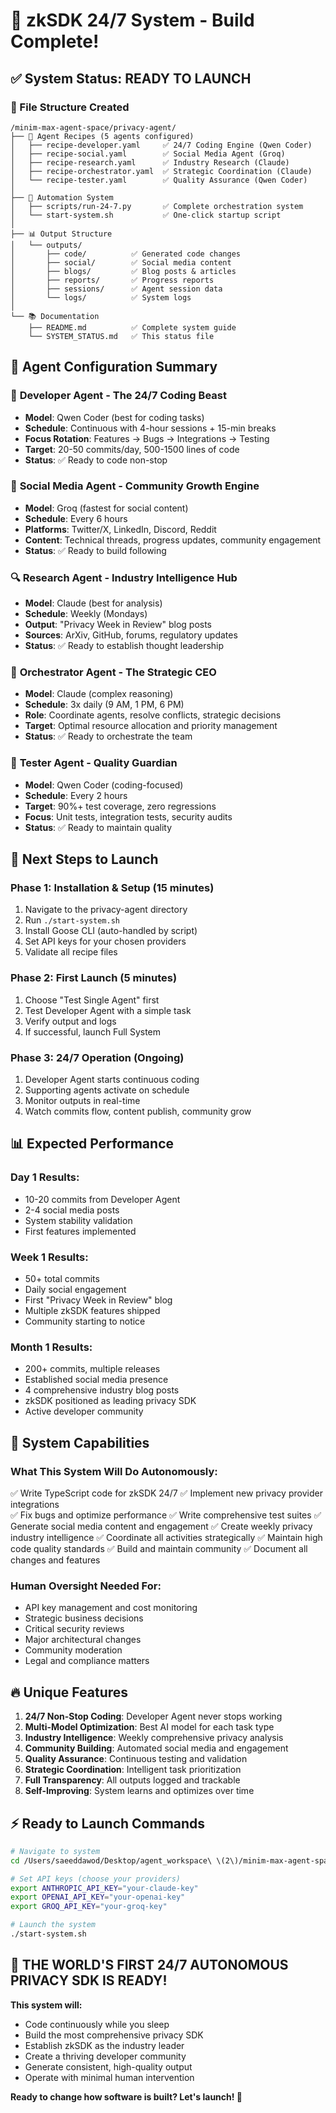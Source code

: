 # 🚀 zkSDK 24/7 System - Build Complete!

## ✅ System Status: **READY TO LAUNCH**

### 📁 File Structure Created
```
/minim-max-agent-space/privacy-agent/
├── 🤖 Agent Recipes (5 agents configured)
│   ├── recipe-developer.yaml     ✅ 24/7 Coding Engine (Qwen Coder)
│   ├── recipe-social.yaml        ✅ Social Media Agent (Groq)
│   ├── recipe-research.yaml      ✅ Industry Research (Claude)  
│   ├── recipe-orchestrator.yaml  ✅ Strategic Coordination (Claude)
│   └── recipe-tester.yaml        ✅ Quality Assurance (Qwen Coder)
│
├── 🎯 Automation System
│   ├── scripts/run-24-7.py       ✅ Complete orchestration system
│   └── start-system.sh           ✅ One-click startup script
│
├── 📊 Output Structure  
│   └── outputs/
│       ├── code/          ✅ Generated code changes
│       ├── social/        ✅ Social media content
│       ├── blogs/         ✅ Blog posts & articles
│       ├── reports/       ✅ Progress reports
│       ├── sessions/      ✅ Agent session data
│       └── logs/          ✅ System logs
│
└── 📚 Documentation
    ├── README.md          ✅ Complete system guide
    └── SYSTEM_STATUS.md   ✅ This status file
```

## 🤖 Agent Configuration Summary

### 🔧 **Developer Agent** - The 24/7 Coding Beast
- **Model**: Qwen Coder (best for coding tasks)
- **Schedule**: Continuous with 4-hour sessions + 15-min breaks  
- **Focus Rotation**: Features → Bugs → Integrations → Testing
- **Target**: 20-50 commits/day, 500-1500 lines of code
- **Status**: ✅ Ready to code non-stop

### 📱 **Social Media Agent** - Community Growth Engine  
- **Model**: Groq (fastest for social content)
- **Schedule**: Every 6 hours
- **Platforms**: Twitter/X, LinkedIn, Discord, Reddit
- **Content**: Technical threads, progress updates, community engagement
- **Status**: ✅ Ready to build following

### 🔍 **Research Agent** - Industry Intelligence Hub
- **Model**: Claude (best for analysis)
- **Schedule**: Weekly (Mondays)
- **Output**: "Privacy Week in Review" blog posts
- **Sources**: ArXiv, GitHub, forums, regulatory updates
- **Status**: ✅ Ready to establish thought leadership

### 🎯 **Orchestrator Agent** - The Strategic CEO
- **Model**: Claude (complex reasoning)
- **Schedule**: 3x daily (9 AM, 1 PM, 6 PM)
- **Role**: Coordinate agents, resolve conflicts, strategic decisions
- **Target**: Optimal resource allocation and priority management  
- **Status**: ✅ Ready to orchestrate the team

### 🧪 **Tester Agent** - Quality Guardian
- **Model**: Qwen Coder (coding-focused)
- **Schedule**: Every 2 hours  
- **Target**: 90%+ test coverage, zero regressions
- **Focus**: Unit tests, integration tests, security audits
- **Status**: ✅ Ready to maintain quality

## 🚀 Next Steps to Launch

### **Phase 1: Installation & Setup** (15 minutes)
1. Navigate to the privacy-agent directory
2. Run `./start-system.sh` 
3. Install Goose CLI (auto-handled by script)
4. Set API keys for your chosen providers
5. Validate all recipe files

### **Phase 2: First Launch** (5 minutes)  
1. Choose "Test Single Agent" first
2. Test Developer Agent with a simple task
3. Verify output and logs
4. If successful, launch Full System

### **Phase 3: 24/7 Operation** (Ongoing)
1. Developer Agent starts continuous coding
2. Supporting agents activate on schedule  
3. Monitor outputs in real-time
4. Watch commits flow, content publish, community grow

## 📊 Expected Performance

### **Day 1 Results:**
- 10-20 commits from Developer Agent
- 2-4 social media posts  
- System stability validation
- First features implemented

### **Week 1 Results:**
- 50+ total commits
- Daily social engagement  
- First "Privacy Week in Review" blog
- Multiple zkSDK features shipped
- Community starting to notice

### **Month 1 Results:**
- 200+ commits, multiple releases
- Established social media presence
- 4 comprehensive industry blog posts
- zkSDK positioned as leading privacy SDK  
- Active developer community

## 🎯 System Capabilities

### **What This System Will Do Autonomously:**
✅ Write TypeScript code for zkSDK 24/7
✅ Implement new privacy provider integrations  
✅ Fix bugs and optimize performance
✅ Write comprehensive test suites
✅ Generate social media content and engagement
✅ Create weekly privacy industry intelligence
✅ Coordinate all activities strategically
✅ Maintain high code quality standards
✅ Build and maintain community
✅ Document all changes and features

### **Human Oversight Needed For:**
- API key management and cost monitoring
- Strategic business decisions  
- Critical security reviews
- Major architectural changes
- Community moderation
- Legal and compliance matters

## 🔥 Unique Features

1. **24/7 Non-Stop Coding**: Developer Agent never stops working
2. **Multi-Model Optimization**: Best AI model for each task type  
3. **Industry Intelligence**: Weekly comprehensive privacy analysis
4. **Community Building**: Automated social media and engagement
5. **Quality Assurance**: Continuous testing and validation
6. **Strategic Coordination**: Intelligent task prioritization
7. **Full Transparency**: All outputs logged and trackable
8. **Self-Improving**: System learns and optimizes over time

## ⚡ Ready to Launch Commands

```bash
# Navigate to system
cd /Users/saeeddawod/Desktop/agent_workspace\ \(2\)/minim-max-agent-space/privacy-agent/

# Set API keys (choose your providers)
export ANTHROPIC_API_KEY="your-claude-key"  
export OPENAI_API_KEY="your-openai-key"
export GROQ_API_KEY="your-groq-key"

# Launch the system
./start-system.sh
```

## 🎉 **THE WORLD'S FIRST 24/7 AUTONOMOUS PRIVACY SDK IS READY!**

**This system will:**
- Code continuously while you sleep
- Build the most comprehensive privacy SDK  
- Establish zkSDK as the industry leader
- Create a thriving developer community
- Generate consistent, high-quality output
- Operate with minimal human intervention

**Ready to change how software is built? Let's launch! 🚀**